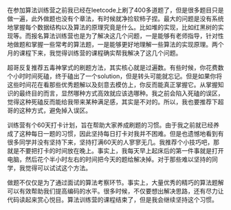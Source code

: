 在参加算法训练营之前我已经在leetcode上刷了400多道题了，但是很多题目只是做一遍，此外做题也没有个章法，有时候就净捡软柿子捏。最大的问题是没有系统地掌握每个数据结构以及算法的原理究竟是什么。比如堆的实现，比如红黑树的实现等。而报名算法训练营也是为了解决这几个问题，一是能够有老师指导，针对性地做题和掌握一些常考的算法题，一是能够更好地理解一些算法的实现原理。两个月的课程下来，我觉得训练营的课程确实帮我解决了这几个问题。

超哥反复推荐五毒神掌式的刷题方法，其实核心就是过遍数。有些时候，你花费数个小时时间死磕，终于磕出了一个solution，但是转头可能就忘记。但是如果你将这些时间花在看那些优秀题解以及刻意去模仿上，你反而能真正掌握它。从掌握知识的最终目的而言，显然哪种方式高效就应该选哪种。我之前会陷入死磕的误区，觉得这种死磕反而能给我带来某种满足感，其实是不对的。所以，我也要推荐下超哥的这种方式，避免掉入误区。

训练营有个60天打卡计划，旨在帮助大家养成刷题的习惯。由于我之前就已经养成了这种每日一题的习惯，因此坚持每日打卡对我并不困难。但是也遗憾地看到有很多同学并没有坚持下来，坚持打满60天的人寥寥无几。我推荐个小技巧吧，那就是不要把打卡的时间放在晚上。事实上，我每天早上起床后的第一件事就是打开电脑，然后花个半小时左右的时间把今天的题给解决掉。对于那些难以坚持的同学，我觉得可以试试这个方法。

做题不仅仅是为了通过面试的算法考察环节。事实上，大量优秀的精巧的算法题解可以有效帮助我们提高编码的水平。很多时候，不仅要想出解决思路，还有尽力让代码读起来赏心悦目。算法训练营的课程结束了，但是我会继续坚持这个习惯。